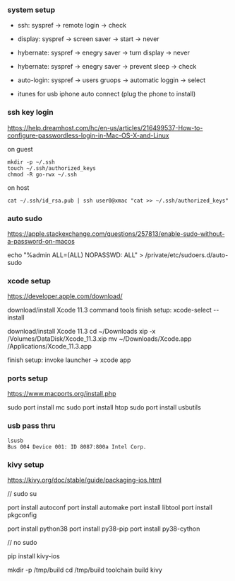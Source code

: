 
### system setup

* ssh: syspref -> remote login -> check
* display: syspref -> screen saver -> start -> never
* hybernate: syspref -> enegry saver -> turn display -> never 
* hybernate: syspref -> enegry saver -> prevent sleep -> check 
* auto-login: syspref -> users gruops -> automatic loggin -> select

* itunes for usb iphone auto connect (plug the phone to install)

### ssh key login

https://help.dreamhost.com/hc/en-us/articles/216499537-How-to-configure-passwordless-login-in-Mac-OS-X-and-Linux

on guest
```
mkdir -p ~/.ssh
touch ~/.ssh/authorized_keys
chmod -R go-rwx ~/.ssh
```

on host
```
cat ~/.ssh/id_rsa.pub | ssh user0@xmac "cat >> ~/.ssh/authorized_keys"
```

### auto sudo

https://apple.stackexchange.com/questions/257813/enable-sudo-without-a-password-on-macos

echo "%admin ALL=(ALL) NOPASSWD: ALL" > /private/etc/sudoers.d/auto-sudo

### xcode setup

https://developer.apple.com/download/

download/install Xcode 11.3 command tools
finish setup: xcode-select --install

download/install Xcode 11.3
cd ~/Downloads
xip -x /Volumes/DataDisk/Xcode_11.3.xip
mv ~/Downloads/Xcode.app /Applications/Xcode_11.3.app

finish setup: invoke launcher -> xcode app 

### ports setup

https://www.macports.org/install.php

sudo port install mc
sudo port install htop
sudo port install usbutils

### usb pass thru

```
lsusb
Bus 004 Device 001: ID 8087:800a Intel Corp. 
```

### kivy setup

https://kivy.org/doc/stable/guide/packaging-ios.html

// sudo su

port install autoconf
port install automake
port install libtool
port install pkgconfig

port install python38
port install py38-pip
port install py38-cython

// no sudo

pip install kivy-ios

mkdir -p /tmp/build
cd /tmp/build 
toolchain build kivy
